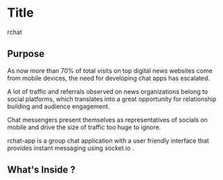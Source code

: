 # Title 

rchat

## Purpose

As now more than 70% of total visits on top digital news websites come from mobile devices, the need for developing chat apps has escalated. <br/>

A lot of traffic and referrals observed on news organizations belong to social platforms, which translates into a great opportunity for relationship building and audience engagement.<br/>

Chat messengers present themselves as representatives of socials on mobile and drive the size of traffic too huge to ignore.<br/>

rchat-app is a group chat application with a user friendly interface that provides instant messaging using socket.io .<br/>

## What's Inside ?



